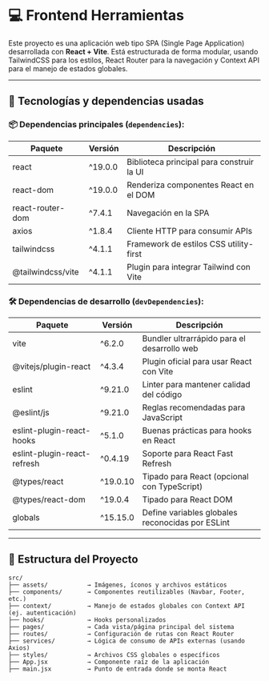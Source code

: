 # 💻 Frontend Herramientas

Este proyecto es una aplicación web tipo SPA (Single Page Application) desarrollada con **React + Vite**. Está estructurada de forma modular, usando TailwindCSS para los estilos, React Router para la navegación y Context API para el manejo de estados globales.

---

## 🚀 Tecnologías y dependencias usadas

### 📦 Dependencias principales (`dependencies`):

| Paquete                      | Versión   | Descripción                                 |
|-----------------------------|-----------|---------------------------------------------|
| react                       | ^19.0.0   | Biblioteca principal para construir la UI   |
| react-dom                   | ^19.0.0   | Renderiza componentes React en el DOM       |
| react-router-dom            | ^7.4.1    | Navegación en la SPA                        |
| axios                       | ^1.8.4    | Cliente HTTP para consumir APIs             |
| tailwindcss                 | ^4.1.1    | Framework de estilos CSS utility-first      |
| @tailwindcss/vite           | ^4.1.1    | Plugin para integrar Tailwind con Vite      |

### 🛠️ Dependencias de desarrollo (`devDependencies`):

| Paquete                      | Versión   | Descripción                                 |
|-----------------------------|-----------|---------------------------------------------|
| vite                        | ^6.2.0    | Bundler ultrarrápido para el desarrollo web |
| @vitejs/plugin-react        | ^4.3.4    | Plugin oficial para usar React con Vite     |
| eslint                      | ^9.21.0   | Linter para mantener calidad del código     |
| @eslint/js                  | ^9.21.0   | Reglas recomendadas para JavaScript         |
| eslint-plugin-react-hooks   | ^5.1.0    | Buenas prácticas para hooks en React        |
| eslint-plugin-react-refresh | ^0.4.19   | Soporte para React Fast Refresh             |
| @types/react                | ^19.0.10  | Tipado para React (opcional con TypeScript) |
| @types/react-dom            | ^19.0.4   | Tipado para React DOM                       |
| globals                     | ^15.15.0  | Define variables globales reconocidas por ESLint |

---

## 📁 Estructura del Proyecto

```plaintext
src/
├── assets/           → Imágenes, íconos y archivos estáticos
├── components/       → Componentes reutilizables (Navbar, Footer, etc.)
├── context/          → Manejo de estados globales con Context API (ej. autenticación)
├── hooks/            → Hooks personalizados
├── pages/            → Cada vista/página principal del sistema
├── routes/           → Configuración de rutas con React Router
├── services/         → Lógica de consumo de APIs externas (usando Axios)
├── styles/           → Archivos CSS globales o específicos
├── App.jsx           → Componente raíz de la aplicación
├── main.jsx          → Punto de entrada donde se monta React
